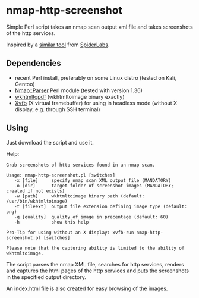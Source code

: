# nmap-http-screenshot

Simple Perl script takes an nmap scan output xml file and
takes screenshots of the http services.

Inspired by a [similar tool](https://github.com/SpiderLabs/Nmap-Tools) from [SpiderLabs](https://github.com/SpiderLabs).

## Dependencies

* recent Perl install, preferably on some Linux distro (tested on Kali, Gentoo)
* [Nmap::Parser](https://metacpan.org/pod/Nmap::Parser) Perl module (tested with version 1.36)
* [wkhtmltopdf](https://wkhtmltopdf.org/) (wkhtmltoimage binary exactly)
* [Xvfb](https://en.wikipedia.org/wiki/Xvfb) (X virtual framebuffer) for using in headless mode (without X display, e.g. through SSH terminal)

## Using

Just download the script and use it.

Help:
```
Grab screenshots of http services found in an nmap scan.

Usage: nmap-http-screenshot.pl [switches]
   -x [file]     specify nmap scan XML output file (MANDATORY)
   -o [dir]      target folder of screenshot images (MANDATORY; created if not exists)
   -w [path]     wkhtmltoimage binary path (default: /usr/bin/wkhtmltoimage)
   -t [fileext]  output file extension defining image type (default: png)
   -q [quality]  quality of image in precentage (default: 60)
   -h            show this help

Pro-Tip for using without an X display: xvfb-run nmap-http-screenshot.pl [switches]

Please note that the capturing ability is limited to the ability of wkhtmltoimage.
```

The script parses the nmap XML file, searches for http services,
renders and captures the html pages of the http services and
puts the screenshots in the specified output directory.

An index.html file is also created for easy browsing of the
images.
